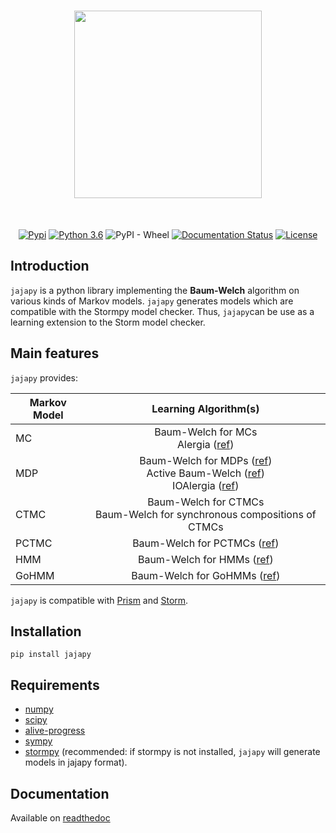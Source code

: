 <div align="center">
<h1>
<img src="https://github.com/Rapfff/jajapy/blob/main/logo.png" width="300">
</h1><br>

[![Pypi](https://img.shields.io/pypi/v/jajapy)](https://pypi.org/project/jajapy/)
[![Python 3.6](https://img.shields.io/badge/python-3.6%2B-blue)](https://www.python.org/downloads/release/python-360/)
![PyPI - Wheel](https://img.shields.io/pypi/wheel/aalpy)
[![Documentation Status](https://readthedocs.org/projects/jajapy/badge/?version=latest)](https://jajapy.readthedocs.io/en/latest/?badge=latest)
[![License](https://img.shields.io/github/license/Rapfff/jajapy)](https://en.wikipedia.org/wiki/MIT_License)
</div>


## Introduction
`jajapy` is a python library implementing the **Baum-Welch** algorithm on various kinds of Markov models.
`jajapy` generates models which are compatible with the Stormpy model checker. Thus, `jajapy`can be use as a learning extension to the Storm model checker.


## Main features
`jajapy` provides:

<div align="center">
	
| Markov Model   |      Learning Algorithm(s) |
|-------|:-------------:|
| MC     | Baum-Welch for MCs <br /> Alergia ([ref](https://www.researchgate.net/publication/2543721_Learning_Stochastic_Regular_Grammars_by_Means_of_a_State_Merging_Method/stats)) |
| MDP    | Baum-Welch for MDPs ([ref](https://arxiv.org/abs/2110.03014))<br /> Active Baum-Welch ([ref](https://arxiv.org/abs/2110.03014))<br /> IOAlergia ([ref](https://link.springer.com/content/pdf/10.1007/s10994-016-5565-9.pdf))|
| CTMC   | Baum-Welch for CTMCs <br /> Baum-Welch for synchronous compositions of CTMCs|
| PCTMC  | Baum-Welch for PCTMCs ([ref](https://arxiv.org/abs/2302.08588))|
| HMM    | Baum-Welch for HMMs  ([ref](https://web.ece.ucsb.edu/Faculty/Rabiner/ece259/Reprints/tutorial%20on%20hmm%20and%20applications.pdf)) |
| GoHMM  | Baum-Welch for GoHMMs ([ref](http://www.inass.org/2020/2020022920.pdf)) |

</div>

`jajapy` is compatible with [Prism](http://www.prismmodelchecker.org/) and [Storm](https://www.stormchecker.org/).

## Installation
``pip install jajapy``

## Requirements
- [numpy](https://numpy.org/)
- [scipy](https://scipy.org/)
- [alive-progress](https://github.com/rsalmei/alive-progress) 
- [sympy](https://www.sympy.org/en/index.html)
- [stormpy](https://github.com/moves-rwth/stormpy) (recommended: if stormpy is not installed, `jajapy` will generate models in jajapy format).

## Documentation
Available on [readthedoc](https://jajapy.readthedocs.io/en/latest/?)
